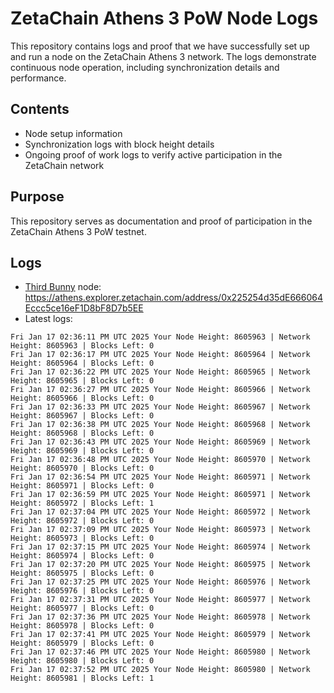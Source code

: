 # ZetaChain Athens 3 PoW Node Logs
This repository contains logs and proof that we have successfully set up and run a node on the ZetaChain Athens 3 network. The logs demonstrate continuous node operation, including synchronization details and performance.

## Contents
- Node setup information
- Synchronization logs with block height details
- Ongoing proof of work logs to verify active participation in the ZetaChain network

## Purpose
This repository serves as documentation and proof of participation in the ZetaChain Athens 3 PoW testnet.

## Logs

- [Third Bunny](https://thirdbunny.xyz/) node: https://athens.explorer.zetachain.com/address/0x225254d35dE666064Eccc5ce16eF1D8bF8D7b5EE
- Latest logs:
```
Fri Jan 17 02:36:11 PM UTC 2025 Your Node Height: 8605963 | Network Height: 8605963 | Blocks Left: 0
Fri Jan 17 02:36:17 PM UTC 2025 Your Node Height: 8605964 | Network Height: 8605964 | Blocks Left: 0
Fri Jan 17 02:36:22 PM UTC 2025 Your Node Height: 8605965 | Network Height: 8605965 | Blocks Left: 0
Fri Jan 17 02:36:27 PM UTC 2025 Your Node Height: 8605966 | Network Height: 8605966 | Blocks Left: 0
Fri Jan 17 02:36:33 PM UTC 2025 Your Node Height: 8605967 | Network Height: 8605967 | Blocks Left: 0
Fri Jan 17 02:36:38 PM UTC 2025 Your Node Height: 8605968 | Network Height: 8605968 | Blocks Left: 0
Fri Jan 17 02:36:43 PM UTC 2025 Your Node Height: 8605969 | Network Height: 8605969 | Blocks Left: 0
Fri Jan 17 02:36:48 PM UTC 2025 Your Node Height: 8605970 | Network Height: 8605970 | Blocks Left: 0
Fri Jan 17 02:36:54 PM UTC 2025 Your Node Height: 8605971 | Network Height: 8605971 | Blocks Left: 0
Fri Jan 17 02:36:59 PM UTC 2025 Your Node Height: 8605971 | Network Height: 8605972 | Blocks Left: 1
Fri Jan 17 02:37:04 PM UTC 2025 Your Node Height: 8605972 | Network Height: 8605972 | Blocks Left: 0
Fri Jan 17 02:37:09 PM UTC 2025 Your Node Height: 8605973 | Network Height: 8605973 | Blocks Left: 0
Fri Jan 17 02:37:15 PM UTC 2025 Your Node Height: 8605974 | Network Height: 8605974 | Blocks Left: 0
Fri Jan 17 02:37:20 PM UTC 2025 Your Node Height: 8605975 | Network Height: 8605975 | Blocks Left: 0
Fri Jan 17 02:37:25 PM UTC 2025 Your Node Height: 8605976 | Network Height: 8605976 | Blocks Left: 0
Fri Jan 17 02:37:31 PM UTC 2025 Your Node Height: 8605977 | Network Height: 8605977 | Blocks Left: 0
Fri Jan 17 02:37:36 PM UTC 2025 Your Node Height: 8605978 | Network Height: 8605978 | Blocks Left: 0
Fri Jan 17 02:37:41 PM UTC 2025 Your Node Height: 8605979 | Network Height: 8605979 | Blocks Left: 0
Fri Jan 17 02:37:46 PM UTC 2025 Your Node Height: 8605980 | Network Height: 8605980 | Blocks Left: 0
Fri Jan 17 02:37:52 PM UTC 2025 Your Node Height: 8605980 | Network Height: 8605981 | Blocks Left: 1
```
